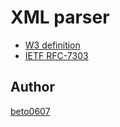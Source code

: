 # XML parser

- [W3 definition](https://www.w3.org/TR/xml/)
- [IETF RFC-7303](https://datatracker.ietf.org/doc/html/rfc7303)

## Author

[beto0607](https://github.com/beto0607)
